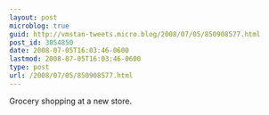 ```yaml
---
layout: post
microblog: true
guid: http://vmstan-tweets.micro.blog/2008/07/05/850908577.html
post_id: 3054850
date: 2008-07-05T16:03:46-0600
lastmod: 2008-07-05T16:03:46-0600
type: post
url: /2008/07/05/850908577.html
---
```

Grocery shopping at a new store.
